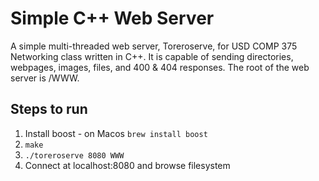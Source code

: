 # Simple C++ Web Server
A simple multi-threaded web server, Toreroserve, for USD COMP 375 Networking class written in C++. It is capable of sending directories, webpages, images, files, and 400 & 404 responses. The root of the web server is /WWW. 

## Steps to run
1. Install boost - on Macos ```brew install boost```
2. ```make```
3. ```./toreroserve 8080 WWW```
4. Connect at localhost:8080 and browse filesystem
